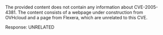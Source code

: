 The provided content does not contain any information about CVE-2005-4381. The content consists of a webpage under construction from OVHcloud and a page from Flexera, which are unrelated to this CVE.

Response: UNRELATED
